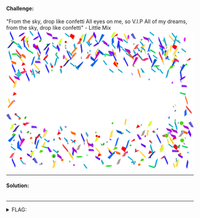 #### Challenge:

"From the sky, drop like confetti
All eyes on me, so V.I.P
All of my dreams, from the sky, drop like confetti" - Little Mix
![confetti.png](./confetti.png)

---

#### Solution:

```bash
```

---

<details><summary>FLAG:</summary>

```
actf{confetti_4_u}
```

</details>
<br/>
